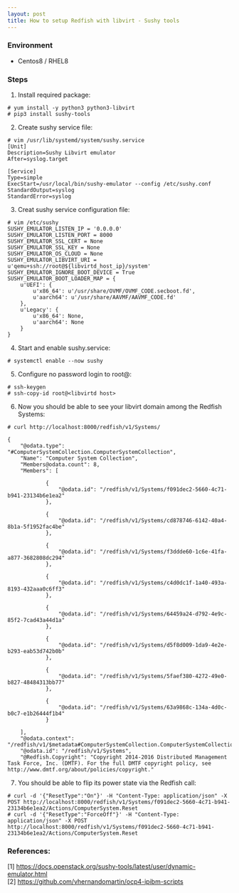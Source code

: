```yaml
---
layout: post
title: How to setup Redfish with libvirt - Sushy tools
---
```


### Environment 
- Centos8 / RHEL8

### Steps 
1. Install required package: 

```
# yum install -y python3 python3-libvirt
# pip3 install sushy-tools 
```

2. Create sushy service file:

```
# vim /usr/lib/systemd/system/sushy.service
[Unit]
Description=Sushy Libvirt emulator
After=syslog.target

[Service]
Type=simple
ExecStart=/usr/local/bin/sushy-emulator --config /etc/sushy.conf
StandardOutput=syslog
StandardError=syslog
```

3. Creat sushy service configuration file:

```
# vim /etc/sushy
SUSHY_EMULATOR_LISTEN_IP = '0.0.0.0'
SUSHY_EMULATOR_LISTEN_PORT = 8000
SUSHY_EMULATOR_SSL_CERT = None
SUSHY_EMULATOR_SSL_KEY = None
SUSHY_EMULATOR_OS_CLOUD = None
SUSHY_EMULATOR_LIBVIRT_URI = u'qemu+ssh://root@${libvirtd_host_ip}/system'
SUSHY_EMULATOR_IGNORE_BOOT_DEVICE = True
SUSHY_EMULATOR_BOOT_LOADER_MAP = {
    u'UEFI': {
        u'x86_64': u'/usr/share/OVMF/OVMF_CODE.secboot.fd',
        u'aarch64': u'/usr/share/AAVMF/AAVMF_CODE.fd'
    },
    u'Legacy': {
        u'x86_64': None,
        u'aarch64': None
    }
}
```

4. Start and enable sushy.service:

```
# systemctl enable --now sushy
```

5. Configure no password login to root@<libvirtd host>: 

```
# ssh-keygen 
# ssh-copy-id root@<libvirtd host>
```
  
6. Now you should be able to see your libvirt domain among the Redfish Systems:

```
# curl http://localhost:8000/redfish/v1/Systems/

{
    "@odata.type": "#ComputerSystemCollection.ComputerSystemCollection",
    "Name": "Computer System Collection",
    "Members@odata.count": 8,
    "Members": [
        
            {
                "@odata.id": "/redfish/v1/Systems/f091dec2-5660-4c71-b941-23134b6e1ea2"
            },
        
            {
                "@odata.id": "/redfish/v1/Systems/cd878746-6142-40a4-8b1a-5f1952fac4be"
            },
        
            {
                "@odata.id": "/redfish/v1/Systems/f3ddde60-1c6e-41fa-a877-3682808dc294"
            },
        
            {
                "@odata.id": "/redfish/v1/Systems/c4d0dc1f-1a40-493a-8193-432aaa0c6ff3"
            },
        
            {
                "@odata.id": "/redfish/v1/Systems/64459a24-d792-4e9c-85f2-7cad43a44d1a"
            },
        
            {
                "@odata.id": "/redfish/v1/Systems/d5f8d009-1da9-4e2e-b293-eab53d742b0b"
            },
        
            {
                "@odata.id": "/redfish/v1/Systems/5faef380-4272-49e0-b827-48484313bb77"
            },
        
            {
                "@odata.id": "/redfish/v1/Systems/63a9868c-134a-4d0c-b0c7-e1b26444f1b4"
            }
        
    ],
    "@odata.context": "/redfish/v1/$metadata#ComputerSystemCollection.ComputerSystemCollection",
    "@odata.id": "/redfish/v1/Systems",
    "@Redfish.Copyright": "Copyright 2014-2016 Distributed Management Task Force, Inc. (DMTF). For the full DMTF copyright policy, see http://www.dmtf.org/about/policies/copyright."
```

7. You should be able to flip its power state via the Redfish call:
    
```
# curl -d '{"ResetType":"On"}' -H "Content-Type: application/json" -X POST http://localhost:8000/redfish/v1/Systems/f091dec2-5660-4c71-b941-23134b6e1ea2/Actions/ComputerSystem.Reset
# curl -d '{"ResetType":"ForceOff"}' -H "Content-Type: application/json" -X POST http://localhost:8000/redfish/v1/Systems/f091dec2-5660-4c71-b941-23134b6e1ea2/Actions/ComputerSystem.Reset
```
    
### References: 
    
[1] https://docs.openstack.org/sushy-tools/latest/user/dynamic-emulator.html \
[2] https://github.com/vhernandomartin/ocp4-ipibm-scripts

